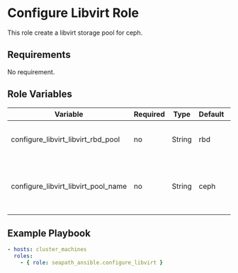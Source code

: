 # Configure Libvirt Role

This role create a libvirt storage pool for ceph.

## Requirements

No requirement.

## Role Variables

| Variable                           | Required | Type   | Default | Comments                                       |
|------------------------------------|----------|--------|---------|------------------------------------------------|
| configure_libvirt_libvirt_rbd_pool | no       | String | rbd     | The Ceph RBD pool use by libvirts              |
| configure_libvirt_libvirt_pool_name| no       | String | ceph    | The name of the libvirt storage pool to create |

## Example Playbook

```yaml
- hosts: cluster_machines
  roles:
    - { role: seapath_ansible.configure_libvirt }
```
